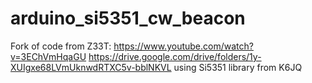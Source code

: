 # arduino_si5351_cw_beacon
Fork of code from Z33T: https://www.youtube.com/watch?v=3EChVmHqaGU
 https://drive.google.com/drive/folders/1y-XUIgxe68LVmUknwdRTXC5v-bblNKVL
using Si5351 library from K6JQ
